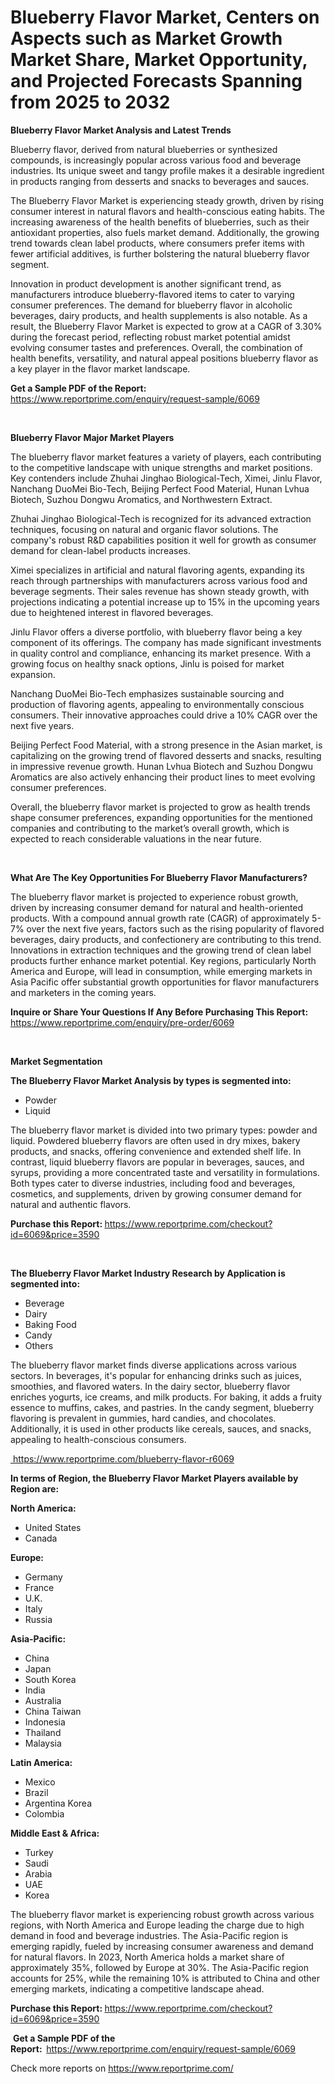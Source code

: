 <p><h1>Blueberry Flavor Market, Centers on Aspects such as Market Growth Market Share, Market Opportunity, and Projected Forecasts Spanning from 2025 to 2032</h1></p><p><strong>Blueberry Flavor Market Analysis and Latest Trends</strong></p>
<p><p>Blueberry flavor, derived from natural blueberries or synthesized compounds, is increasingly popular across various food and beverage industries. Its unique sweet and tangy profile makes it a desirable ingredient in products ranging from desserts and snacks to beverages and sauces.</p><p>The Blueberry Flavor Market is experiencing steady growth, driven by rising consumer interest in natural flavors and health-conscious eating habits. The increasing awareness of the health benefits of blueberries, such as their antioxidant properties, also fuels market demand. Additionally, the growing trend towards clean label products, where consumers prefer items with fewer artificial additives, is further bolstering the natural blueberry flavor segment.</p><p>Innovation in product development is another significant trend, as manufacturers introduce blueberry-flavored items to cater to varying consumer preferences. The demand for blueberry flavor in alcoholic beverages, dairy products, and health supplements is also notable. As a result, the Blueberry Flavor Market is expected to grow at a CAGR of 3.30% during the forecast period, reflecting robust market potential amidst evolving consumer tastes and preferences. Overall, the combination of health benefits, versatility, and natural appeal positions blueberry flavor as a key player in the flavor market landscape.</p></p>
<p><strong>Get a Sample PDF of the Report:&nbsp;</strong> <a href="https://www.reportprime.com/enquiry/request-sample/6069?utm_campaign=3251&utm_medium=2&utm_source=Github&utm_content=ia&utm_term=19032025&utm_id=blueberry-flavor">https://www.reportprime.com/enquiry/request-sample/6069</a></p>
<p>&nbsp;</p>
<p><strong>Blueberry Flavor Major Market Players</strong></p>
<p><p>The blueberry flavor market features a variety of players, each contributing to the competitive landscape with unique strengths and market positions. Key contenders include Zhuhai Jinghao Biological-Tech, Ximei, Jinlu Flavor, Nanchang DuoMei Bio-Tech, Beijing Perfect Food Material, Hunan Lvhua Biotech, Suzhou Dongwu Aromatics, and Northwestern Extract.</p><p>Zhuhai Jinghao Biological-Tech is recognized for its advanced extraction techniques, focusing on natural and organic flavor solutions. The company's robust R&D capabilities position it well for growth as consumer demand for clean-label products increases.</p><p>Ximei specializes in artificial and natural flavoring agents, expanding its reach through partnerships with manufacturers across various food and beverage segments. Their sales revenue has shown steady growth, with projections indicating a potential increase up to 15% in the upcoming years due to heightened interest in flavored beverages.</p><p>Jinlu Flavor offers a diverse portfolio, with blueberry flavor being a key component of its offerings. The company has made significant investments in quality control and compliance, enhancing its market presence. With a growing focus on healthy snack options, Jinlu is poised for market expansion.</p><p>Nanchang DuoMei Bio-Tech emphasizes sustainable sourcing and production of flavoring agents, appealing to environmentally conscious consumers. Their innovative approaches could drive a 10% CAGR over the next five years.</p><p>Beijing Perfect Food Material, with a strong presence in the Asian market, is capitalizing on the growing trend of flavored desserts and snacks, resulting in impressive revenue growth. Hunan Lvhua Biotech and Suzhou Dongwu Aromatics are also actively enhancing their product lines to meet evolving consumer preferences.</p><p>Overall, the blueberry flavor market is projected to grow as health trends shape consumer preferences, expanding opportunities for the mentioned companies and contributing to the market’s overall growth, which is expected to reach considerable valuations in the near future.</p></p>
<p>&nbsp;</p>
<p><strong>What Are The Key Opportunities For Blueberry Flavor Manufacturers?</strong></p>
<p><p>The blueberry flavor market is projected to experience robust growth, driven by increasing consumer demand for natural and health-oriented products. With a compound annual growth rate (CAGR) of approximately 5-7% over the next five years, factors such as the rising popularity of flavored beverages, dairy products, and confectionery are contributing to this trend. Innovations in extraction techniques and the growing trend of clean label products further enhance market potential. Key regions, particularly North America and Europe, will lead in consumption, while emerging markets in Asia Pacific offer substantial growth opportunities for flavor manufacturers and marketers in the coming years.</p></p>
<p><strong>Inquire or Share Your Questions If Any Before Purchasing This Report:</strong> <a href="https://www.reportprime.com/enquiry/pre-order/6069?utm_campaign=3251&utm_medium=2&utm_source=Github&utm_content=ia&utm_term=19032025&utm_id=blueberry-flavor">https://www.reportprime.com/enquiry/pre-order/6069</a></p>
<p>&nbsp;</p>
<p><strong>Market Segmentation</strong></p>
<p><strong>The Blueberry Flavor Market Analysis by types is segmented into:</strong></p>
<p><ul><li>Powder</li><li>Liquid</li></ul></p>
<p><p>The blueberry flavor market is divided into two primary types: powder and liquid. Powdered blueberry flavors are often used in dry mixes, bakery products, and snacks, offering convenience and extended shelf life. In contrast, liquid blueberry flavors are popular in beverages, sauces, and syrups, providing a more concentrated taste and versatility in formulations. Both types cater to diverse industries, including food and beverages, cosmetics, and supplements, driven by growing consumer demand for natural and authentic flavors.</p></p>
<p><strong>Purchase this Report:&nbsp;</strong><a href="https://www.reportprime.com/checkout?id=6069&price=3590&utm_campaign=3251&utm_medium=2&utm_source=Github&utm_content=ia&utm_term=19032025&utm_id=blueberry-flavor">https://www.reportprime.com/checkout?id=6069&price=3590</a></p>
<p>&nbsp;</p>
<p><strong>The Blueberry Flavor Market Industry Research by Application is segmented into:</strong></p>
<p><ul><li>Beverage</li><li>Dairy</li><li>Baking Food</li><li>Candy</li><li>Others</li></ul></p>
<p><p>The blueberry flavor market finds diverse applications across various sectors. In beverages, it's popular for enhancing drinks such as juices, smoothies, and flavored waters. In the dairy sector, blueberry flavor enriches yogurts, ice creams, and milk products. For baking, it adds a fruity essence to muffins, cakes, and pastries. In the candy segment, blueberry flavoring is prevalent in gummies, hard candies, and chocolates. Additionally, it is used in other products like cereals, sauces, and snacks, appealing to health-conscious consumers.</p></p>
<p><a href="https://www.reportprime.com/blueberry-flavor-r6069?utm_campaign=3251&utm_medium=2&utm_source=Github&utm_content=ia&utm_term=19032025&utm_id=blueberry-flavor">&nbsp;https://www.reportprime.com/blueberry-flavor-r6069</a></p>
<p><strong>In terms of Region, the Blueberry Flavor Market Players available by Region are:</strong></p>
<p>
    <p> <strong> North America: </strong>
        <ul>
            <li>United States</li>
            <li>Canada</li>
        </ul>
        </p> 
    <p> <strong> Europe: </strong>
        <ul>
            <li>Germany</li>
            <li>France</li>
            <li>U.K.</li>
            <li>Italy</li>
            <li>Russia</li>
        </ul>
        </p> 
    <p> <strong> Asia-Pacific: </strong>
        <ul>
            <li>China</li>
            <li>Japan</li>
            <li>South Korea</li>
            <li>India</li>
            <li>Australia</li>
            <li>China Taiwan</li>
            <li>Indonesia</li>
            <li>Thailand</li>
            <li>Malaysia</li>
        </ul>
        </p> 
    <p> <strong> Latin America: </strong>
        <ul>
            <li>Mexico</li>
            <li>Brazil</li>
            <li>Argentina Korea</li>
            <li>Colombia</li>
        </ul>
        </p> 
    <p> <strong> Middle East & Africa: </strong>
        <ul>
            <li>Turkey</li>
            <li>Saudi</li>
            <li>Arabia</li>
            <li>UAE</li>
            <li>Korea</li>
        </ul>
    </p>
    </p>
<p><p>The blueberry flavor market is experiencing robust growth across various regions, with North America and Europe leading the charge due to high demand in food and beverage industries. The Asia-Pacific region is emerging rapidly, fueled by increasing consumer awareness and demand for natural flavors. In 2023, North America holds a market share of approximately 35%, followed by Europe at 30%. The Asia-Pacific region accounts for 25%, while the remaining 10% is attributed to China and other emerging markets, indicating a competitive landscape ahead.</p></p>
<p><strong>Purchase this Report: </strong><a href="https://www.reportprime.com/checkout?id=6069&price=3590&utm_campaign=3251&utm_medium=2&utm_source=Github&utm_content=ia&utm_term=19032025&utm_id=blueberry-flavor">https://www.reportprime.com/checkout?id=6069&price=3590</a></p>
<p>&nbsp;<strong>Get a Sample PDF of the Report:&nbsp;&nbsp;</strong><a href="https://www.reportprime.com/enquiry/request-sample/6069?utm_campaign=3251&utm_medium=2&utm_source=Github&utm_content=ia&utm_term=19032025&utm_id=blueberry-flavor">https://www.reportprime.com/enquiry/request-sample/6069</a></p>
<p><strong></strong></p>
<p>Check more reports on <a href="https://www.reportprime.com/?utm_campaign=3251&utm_medium=2&utm_source=Github&utm_content=ia&utm_term=19032025&utm_id=blueberry-flavor">https://www.reportprime.com/</a></p>